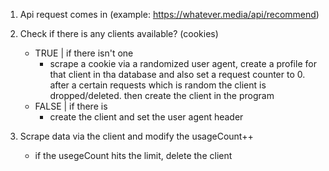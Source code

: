 
1. Api request comes in (example: https://whatever.media/api/recommend)

2. Check if there is any clients available? (cookies)
    - TRUE | if there isn't one
        - scrape a cookie via a randomized user agent, create a profile for that client in tha database and also set a request counter to 0. after a certain requests which is random the client is dropped/deleted.
        then create the client in the program
    - FALSE | if there is 
        - create the client and set the user agent header

3. Scrape data via the client and modify the usageCount++ 
    - if the usegeCount hits the limit, delete the client

